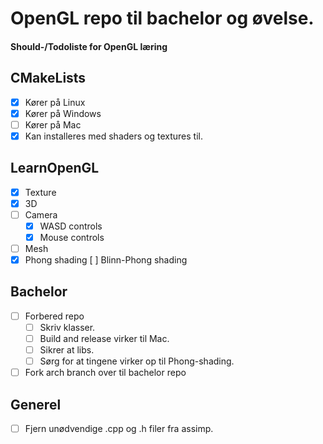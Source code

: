 # OpenGL repo til bachelor og øvelse.
#### Should-/Todoliste for OpenGL læring

## CMakeLists
- [x] Kører på Linux
- [x] Kører på Windows
- [ ] Kører på Mac
- [x] Kan installeres med shaders og textures til.

## LearnOpenGL
- [x] Texture
- [x] 3D
- [ ] Camera
	- [x] WASD controls
	- [x] Mouse controls
- [ ] Mesh
- [X] Phong shading
	[ ] Blinn-Phong shading

## Bachelor
- [ ] Forbered repo
	- [ ] Skriv klasser.
	- [ ] Build and release virker til Mac.
	- [ ] Sikrer at libs.
	- [ ] Sørg for at tingene virker op til Phong-shading.
- [ ] Fork arch branch over til bachelor repo

## Generel
- [ ] Fjern unødvendige .cpp og .h filer fra assimp.